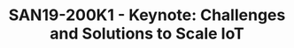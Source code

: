 ---
categories:
- san19
description: Dipesh will talk about the opportunity of IoT where the combination of
  Physical and Digital data can deliver new business models and efficiencies. He’ll
  then discuss what the technical challenges are to delivering this new era, and what
  Arm is doing with communities and partners to collectively deliver.
image:
  featured: 'true'
  path: /assets/images/featured-images/san19/SAN19-200K1.png
session_attendee_num: '161'
session_id: SAN19-200K1
session_room: Pacific Room (Keynote)
session_slot:
  end_time: '2019-09-24 10:30:00'
  start_time: '2019-09-24 10:00:00'
session_speakers:
- speaker_bio: ''
  speaker_company: Arm
  speaker_image: /assets/images/speakers/placeholder.jpg
  speaker_location: ''
  speaker_name: Dipesh Patel
  speaker_position: President, IoT Services Group
  speaker_url: ''
  speaker_username: dipesh.patel1
- speaker_bio: Dipesh Patel, President, IoT Services Group, Arm<br><br>Dipesh is the
    president of IoT Services Group at Arm. Prior to this, he served as the executive
    vice president of incubation businesses, responsible for the development of new
    businesses to create solutions to enable the Internet of Things.<br>Dipesh was
    previously executive vice president of technical operations, in charge of Arm’s
    infrastructure used for IP development. Before this he was general manager of
    the Physical Design Group at Arm.<br>Dipesh joined Arm in 1997 and has held senior
    management positions working primarily in System on Chip (SoC) related activities
    including vice president of technology for physical IP and director of research.
  speaker_company: Arm
  speaker_image: /assets/images/speakers/san19/dipesh-patel.jpg
  speaker_location: ''
  speaker_name: Dipesh Patel
  speaker_position: President, IoT Services Group
  speaker_url: ''
  speaker_username: dipesh_patel.201fngss
session_track: Keynote
tag: session
tags:
- Keynote
title: 'SAN19-200K1 - Keynote: Challenges and Solutions to Scale IoT'
---